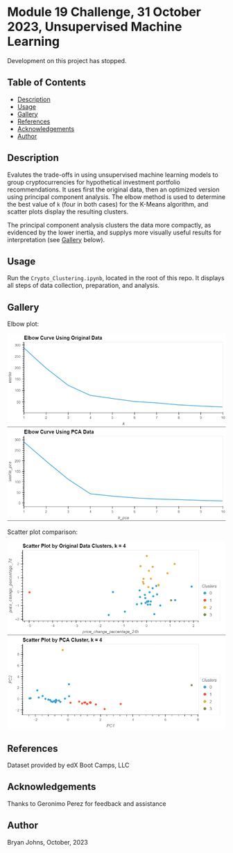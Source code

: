 # Module 19 Challenge, 31 October 2023, Unsupervised Machine Learning

Development on this project has stopped.

## Table of Contents

- [Description](#description)
- [Usage](#usage)
- [Gallery](#gallery)
- [References](#references)
- [Acknowledgements](#acknowledgements)
- [Author](#author)

## Description

Evalutes the trade-offs in using unsupervised machine learning models to group cryptocurrencies for hypothetical investment portfolio recommendations. It uses first the original data, then an optimized version using principal component analysis. The elbow method is used to determine the best value of `k` (four in both cases) for the K-Means algorithm, and scatter plots display the resulting clusters.

The principal component analysis clusters the data more compactly, as evidenced by the lower inertia, and supplys more visually useful results for interpretation (see [Gallery](#gallery) below).

## Usage

Run the `Crypto_Clustering.ipynb`, located in the root of this repo. It displays all steps of data collection, preparation, and analysis.

## Gallery

Elbow plot:

![Elbow plot comparison](./Images/elbow_comparison.png)

Scatter plot comparison:

![Scatter plot comparison](./Images/scatter_comparison.png)

## References

Dataset provided by edX Boot Camps, LLC

## Acknowledgements

Thanks to Geronimo Perez for feedback and assistance

## Author
Bryan Johns, October, 2023
